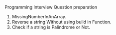 Programming Interview Question preparation
1. MissingNumberInAnArray.
2. Reverse a string Without using build in Function.
3. Check if a string is Palindrome or Not.
